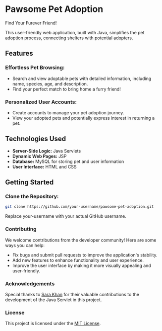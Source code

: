 # Pawsome Pet Adoption
Find Your Furever Friend!

This user-friendly web application, built with Java, simplifies the pet adoption process, connecting shelters with potential adopters.

## Features

### Effortless Pet Browsing:
- Search and view adoptable pets with detailed information, including name, species, age, and description.
- Find your perfect match to bring home a furry friend!

### Personalized User Accounts:
- Create accounts to manage your pet adoption journey.
- View your adopted pets and potentially express interest in returning a pet.


## Technologies Used
- **Server-Side Logic:** Java Servlets
- **Dynamic Web Pages:** JSP
- **Database:** MySQL for storing pet and user information
- **User Interface:** HTML and CSS

## Getting Started

### Clone the Repository:
```sh
git clone https://github.com/your-username/pawsome-pet-adoption.git
```
Replace your-username with your actual GitHub username.

### Contributing

We welcome contributions from the developer community! Here are some ways you can help:

*   Fix bugs and submit pull requests to improve the application's stability.
*   Add new features to enhance functionality and user experience.
*   Improve the user interface by making it more visually appealing and user-friendly.

### Acknowledgements

Special thanks to [Sara Khan](https://github.com/SaraKhan-24) for their valuable contributions to the development of the Java Servlet in this project.


### License

This project is licensed under the [MIT License](https://opensource.org/licenses/MIT).


